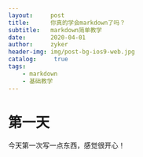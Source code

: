 ```yaml
---
layout:     post
title:      你真的学会markdown了吗？
subtitle:   markdown简单教学
date:       2020-04-01
author:     zyker
header-img: img/post-bg-ios9-web.jpg
catalog: 	 true
tags:
    - markdown
    - 基础教学
---
```

# 第一天
今天第一次写一点东西，感觉很开心！
